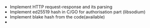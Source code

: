 - Implement HTTP request-response and its parsing
- Implement ed25519 hash in C/GO for authorisation part (libsodium)
- Implement blake hash from the code(available)
- 
